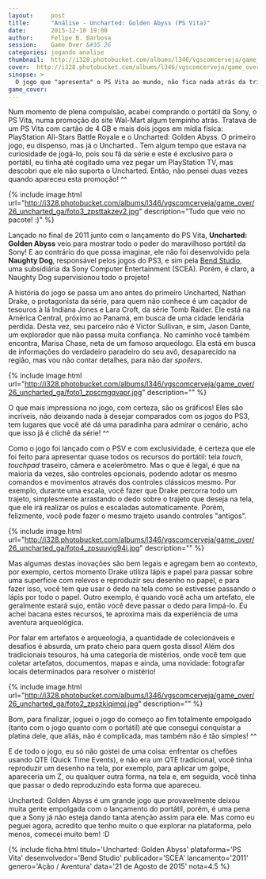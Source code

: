```yaml
---
layout:     post
title:      "Análise - Uncharted: Golden Abyss (PS Vita)"
date:       2015-12-10 19:00
author:     Felipe B. Barbosa
session:    Game Over &#35 26
categories: jogando analise
thumbnail:  http://i328.photobucket.com/albums/l346/vgscomcerveja/game_over/26_uncharted_ga/post_thumbnail_zpsfhcjaf4a.jpg
cover:  http://i328.photobucket.com/albums/l346/vgscomcerveja/game_over/26_uncharted_ga/post_header_zpsllty9iwa.jpg
sinopse: >
  O jogo que "apresenta" o PS Vita ao mundo, não fica nada atrás da trilogia original para PlayStation 3.
game_cover:
---
```

Num momento de plena compulsão, acabei comprando o portátil da Sony, o PS Vita, numa promoção do site Wal-Mart algum tempinho atrás. Tratava de um PS Vita com cartão de 4 GB e mais dois jogos em mídia física: PlayStation All-Stars Battle Royale e o Uncharted: Golden Abyss. O primeiro jogo, eu dispenso, mas já o Uncharted.. Tem algum tempo que estava na curiosidade de jogá-lo, pois sou fã da série e este é exclusivo para o portátil, eu tinha até cogitado uma vez pegar um PlayStation TV, mas descobri que ele não suporta o Uncharted. Então, não pensei duas vezes quando apareceu esta promoção! ^^

{% include image.html url="http://i328.photobucket.com/albums/l346/vgscomcerveja/game_over/26_uncharted_ga/foto3_zpsttakzey2.jpg" description="Tudo que veio no pacote! :)" %}

Lançado no final de 2011 junto com o lançamento do PS Vita, **Uncharted: Golden Abyss** veio para mostrar todo o poder do maravilhoso portátil da Sony! E ao contrário do que possa imaginar, ele não foi desenvolvido pela **Naughty Dog**, responsável pelos jogos do PS3, e sim pela [Bend Studio](http://bendstudio.com/), uma subsidiária da Sony Computer Entertainment (SCEA). Porém, é claro, a Naughty Dog supervisionou todo o projeto!

A história do jogo se passa um ano antes do primeiro Uncharted, Nathan Drake, o protagonista da série, para quem não conhece é um caçador de tesouros à lá Indiana Jones e Lara Croft, da série Tomb Raider. Ele está na América Central, próximo ao Panamá, em busca de uma cidade lendária perdida. Desta vez, seu parceiro não é Victor Sullivan, e sim, Jason Dante, um explorador que não passa muita confiança. No caminho você também encontra, Marisa Chase, neta de um famoso arqueólogo. Ela está em busca de informações do verdadeiro paradeiro do seu avô, desaparecido na região, mas vou não contar detalhes, para não dar *spoilers*.

{% include image.html url="http://i328.photobucket.com/albums/l346/vgscomcerveja/game_over/26_uncharted_ga/foto1_zpscmgqvapr.jpg" description="" %}

O que mais impressiona no jogo, com certeza, são os gráficos! Eles são incríveis, não deixando nada à desejar comparados com os jogos do PS3, tem lugares que você até dá uma paradinha para admirar o cenário, acho que isso já é clichê da série! ^^

Como o jogo foi lançado com o PSV e com exclusividade, é certeza que ele foi feito para apresentar quase todos os recursos do portátil: tela *touch*, *touchpad* traseiro, câmera e acelerômetro. Mas o que é legal, é que na maioria da vezes, são controles opcionais, podendo adotar os mesmo comandos e movimentos através dos controles clássicos mesmo. Por exemplo, durante uma escala, você fazer que Drake percorra todo um trajeto, simplesmente arrastando o dedo sobre o trajeto que deseja na tela, que ele irá realizar os pulos e escaladas automaticamente. Porém, felizmente, você pode fazer o mesmo trajeto usando controles "antigos".

{% include image.html url="http://i328.photobucket.com/albums/l346/vgscomcerveja/game_over/26_uncharted_ga/foto4_zpsuuyig94i.jpg" description="" %}

Mas algumas destas inovações são bem legais e agregam bem ao contexto, por exemplo, certos momento Drake utiliza lápis e papel para passar sobre uma superfície com relevos e reproduzir seu desenho no papel, e para fazer isso, você tem que usar o dedo na tela como se estivesse passando o lápis por todo o papel. Outro exemplo, é quando você acha um artefato, ele geralmente estará sujo, então você deve passar o dedo para limpá-lo. Eu achei bacana estes recursos, te aproxima mais da experiência de uma aventura arqueológica.

Por falar em artefatos e arqueologia, a quantidade de colecionáveis e desafios é absurda, um prato cheio para quem gosta disso! Além dos tradicionais tesouros, há uma categoria de mistérios, onde você tem que coletar artefatos, documentos, mapas e ainda, uma novidade: fotografar locais determinados para resolver o mistério!

{% include image.html url="http://i328.photobucket.com/albums/l346/vgscomcerveja/game_over/26_uncharted_ga/foto2_zpszkiqimqj.jpg" description="" %}

Bom, para finalizar, joguei o jogo do começo ao fim totalmente empolgado (tanto com o jogo quanto com o portátil) até que consegui conquistar a platina dele, que aliás, não é complicada, mas também não é tão simples! ^^

E de todo o jogo, eu só não gostei de uma coisa: enfrentar os chefões usando QTE (Quick Time Events), e não era um QTE tradicional, você tinha reproduzir um desenho na tela, por exemplo, para aplicar um golpe, apareceria um Z, ou qualquer outra forma, na tela e, em seguida, você tinha que passar o dedo reproduzindo esta forma que apareceu.

Uncharted: Golden Abyss é um grande jogo que provavelmente deixou muita gente empolgada com o lançamento do portátil, porém, é uma pena que a Sony já não esteja dando tanta atenção assim para ele. Mas como eu peguei agora, acredito que tenho muito o que explorar na plataforma, pelo menos, comecei muito bem! :D

{% include ficha.html
  titulo='Uncharted: Golden Abyss'
  plataforma='PS Vita'
  desenvolvedor='Bend Studio'
  publicador='SCEA'
  lancamento='2011'
  genero='Ação / Aventura'
  data='21 de Agosto de 2015'
  nota=4.5 %}
